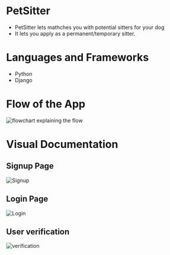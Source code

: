 # PetSitter

* PetSitter lets mathches you with potential sitters for your dog<br> 
* It lets you apply as a permanent/temporary sitter.

# Languages and Frameworks

* Python
* Django

# Flow of the App
![flowchart explaining the flow](https://i.ibb.co/HBSZ7Sk/flowchart.png)

# Visual Documentation
## Signup Page
![Signup](https://i.ibb.co/bFt73cW/signup-page.png)

## Login Page
![Login](https://i.ibb.co/TRRdk2m/login-page.png)

## User verification
![verification](https://i.ibb.co/BT9rBRV/if-username-or-password-doesnot-exist.png)
